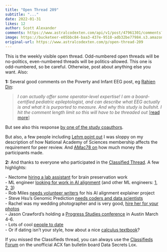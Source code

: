 ```yaml
---
title: "Open Thread 209"
subtitle: "..."
date: 2022-01-31
likes: 12
author: Scott Alexander
comments: https://www.astralcodexten.com/api/v1/post/47961301/comments?&all_comments=true
image: https://bucketeer-e05bbc84-baa3-437e-9518-adb32be77984.s3.amazonaws.com/public/images/2196f1c0-9308-4cac-9562-090f52b35346_496x341.png
original-url: https://www.astralcodexten.com/p/open-thread-209
---
```

This is the weekly visible open thread. Odd-numbered open threads will be no-politics, even-numbered threads will be politics-allowed. This one is odd-numbered, so be careful. Otherwise, post about anything else you want. Also:

**1:** Several good comments on the Poverty and Infant EEG post, eg [Rahien Din](https://astralcodexten.substack.com/p/against-that-poverty-and-infant-eegs/comment/4696231):

> _I can actually offer some operator-level expertise! I am a board-certified pediatric epileptologist, and can describe what EEG actually is and what it is purported to measure. And why this study is bullshit. I hit the comment length limit so this will have to be threaded out_ [[read more](https://astralcodexten.substack.com/p/against-that-poverty-and-infant-eegs/comment/4696231)]

But see also this response [by one of the study coauthors](https://astralcodexten.substack.com/p/against-that-poverty-and-infant-eegs/comment/4780873).

But also, a few people including [Lehm point out](https://astralcodexten.substack.com/p/against-that-poverty-and-infant-eegs/comment/4692262) I was sloppy on my description of how National Academy of Sciences membership affects the requirement for peer review. And [AMac78 on](https://astralcodexten.substack.com/p/against-that-poverty-and-infant-eegs/comment/4696736) how much money the participants made.

**2:** And thanks to everyone who participated in the [Classified Thread](https://astralcodexten.substack.com/p/classifieds-thread-12022). A few highlights: 

\- Nectome [hiring a lab assistant](https://astralcodexten.substack.com/p/classifieds-thread-12022/comment/4732056) for brain preservation work  
\- ML engineer [looking for work in AI alignment](https://astralcodexten.substack.com/p/classifieds-thread-12022/comment/4763162) (and other ML engineers: [1](https://astralcodexten.substack.com/p/classifieds-thread-12022/comment/4731852), [2](https://astralcodexten.substack.com/p/classifieds-thread-12022/comment/4732494), [3](https://astralcodexten.substack.com/p/classifieds-thread-12022/comment/4740093))  
\- Rob Miles [needs volunteer writers](https://astralcodexten.substack.com/p/classifieds-thread-12022/comment/4734944) for his AI alignment explainer project  
\- Steve Hsu’s Genomic Prediction [needs coders and data scientists](https://astralcodexten.substack.com/p/classifieds-thread-12022/comment/4781465)  
\- Rachel was my wedding photographer and is very good, [hire her for your photos](https://astralcodexten.substack.com/p/classifieds-thread-12022/comment/4731847)  
\- Jason Crawford’s holding a [Progress Studies conference](https://astralcodexten.substack.com/p/classifieds-thread-12022/comment/4744004) in Austin March 4-6.  
\- Lots of cool [people to date](https://astralcodexten.substack.com/p/classifieds-thread-12022/comment/4730631)  
\- Or if dating isn’t your style, how about a nice [calculus textbook](https://astralcodexten.substack.com/p/classifieds-thread-12022/comment/4732442)?

If you missed the Classifieds thread, you can always use the [Classifieds Forum](https://www.datasecretslox.com/index.php/board,10.0.html?PHPSESSID=7c9608e384c671ec80bb37f858b3392b) on the unofficial ACX fan bulletin board Data Secrets Lox.  

